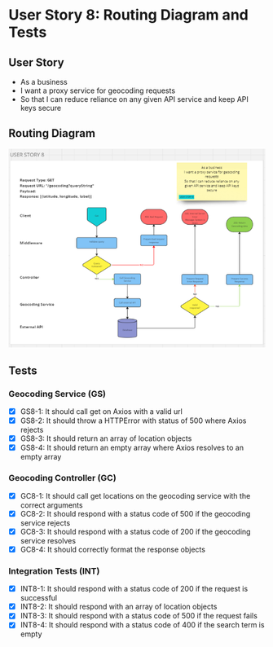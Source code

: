 # User Story 8: Routing Diagram and Tests

## User Story

- As a business
- I want a proxy service for geocoding requests
- So that I can reduce reliance on any given API service and keep API keys secure

## Routing Diagram

![User story 8 Routing diagram](./images/user-story-8-routing-diagram.PNG)

## Tests

### Geocoding Service (GS)

- [x] GS8-1: It should call get on Axios with a valid url
- [x] GS8-2: It should throw a HTTPError with status of 500 where Axios rejects
- [x] GS8-3: It should return an array of location objects
- [x] GS8-4: It should return an empty array where Axios resolves to an empty array

### Geocoding Controller (GC)

- [x] GC8-1: It should call get locations on the geocoding service with the correct arguments
- [x] GC8-2: It should respond with a status code of 500 if the geocoding service rejects
- [x] GC8-3: It should respond with a status code of 200 if the geocoding service resolves
- [x] GC8-4: It should correctly format the response objects

### Integration Tests (INT)

- [x] INT8-1: It should respond with a status code of 200 if the request is successful
- [x] INT8-2: It should respond with an array of location objects
- [x] INT8-3: It should respond with a status code of 500 if the request fails
- [x] INT8-4: It should respond with a status code of 400 if the search term is empty
